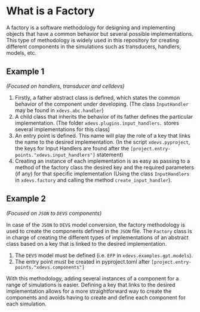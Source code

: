 # What is a Factory

A factory is a software methodology for designing and implementing objects that have a common behavior but several possible implementations. This type of methodology is widely used in this repository for creating different components in the simulations such as transducers, handlers, models, etc.

## Example 1 
_(Focused on handlers, transducer and celldevs)_

1. Firstly, a father abstract class is defined, which states the common behavior of the component under developing. (The class `InputHandler` may be found in `xdevs.abc.handler`)
2. A child class that inherits the behavior of its father defines the particular implementation. (The folder `xdevs.plugins.input_handlers.` stores several implementations for this class)
3. An entry point is defined. This name will play the role of a key that links the name to the desired implementation. (In the script `xdevs.pyproject`, the keys for Input Handlers are found after the `[project.entry-points."xdevs.input_handlers"]` statement)
4. Creating an instance of each implementation is as easy as passing to a method of the factory class the desired key and the required parameters (if any) for that specific implementation (Using the class `InputHandlers` in `xdevs.factory` and calling the method `create_input_handler`).

## Example 2 

_(Focused on `JSON` to `DEVS` components)_

In case of the `JSON` to `DEVS` model conversion, the factory methodology is used to create the components defined in the `JSON` file. The `Factory` class is in charge of creating the different types of implementations of an abstract class based on a key that is linked to the desired implementation.

1. The `DEVS` model must be defined (i.e. `EFP` in `xdevs.examples.gpt.models`).
2. The entry point must be created in pyproject.toml after `[project.entry-points."xdevs.components"]`

With this methodology, adding several instances of a component for a range of simulations is easier.
Defining a key that links to the desired implementation allows for a more straightforward way to create the components
and avoids having to create and define each component for each simulation.